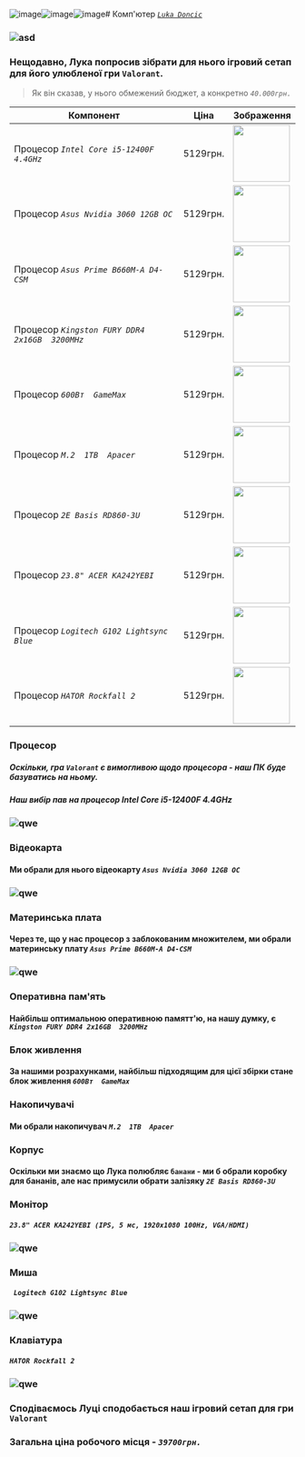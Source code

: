 ![image](https://github.com/user-attachments/assets/7d83e586-c56a-4535-af09-dd06c70b67de)![image](https://github.com/user-attachments/assets/da8b2ed6-f14d-4632-8761-3e5ea104fe9a)![image](https://github.com/user-attachments/assets/105c8a46-cc7b-4ea8-890d-48714a03dff6)#  Комп'ютер [_`Luka Doncic`_](https://www.instagram.com/lukadoncic/)
### ![asd](https://mavsshop.com/cdn/shop/collections/MIA_DAL_010121_James839_large.jpg?v=1734348916)

### Нещодавно, Лука попросив зібрати для нього ігровий сетап для його улюбленої гри `Valorant`.
> Як він сказав, у нього обмежений бюджет, а конкретно _`40.000грн.`_

|Компонент|Ціна|Зображення|
|---------|----|----------|
|Процесор _`Intel Core i5-12400F 4.4GHz`_| 5129грн.|<img width = "100" src = "https://artline.ua/storage/images/products/6953/gallery/89422/600_products_1668068286376556_0.webp"> |
|Процесор _`Asus Nvidia 3060 12GB OC`_| 5129грн.|<img width = "100" src = "https://artline.ua/storage/images/products/8099/gallery/100529/600_gallery_1663338139584304_0.webp"> |
|Процесор _`Asus Prime B660M-A D4-CSM`_| 5129грн.|<img width = "100" src = "https://artline.ua/storage/images/products/15614/gallery/186610/350_gallery_1695297825961486_0.webp"> |
|Процесор _`Kingston FURY DDR4 2x16GB  3200MHz`_| 5129грн.|<img width = "100" src = "https://img.telemart.ua/374725-526249-product_popup/kingston-ddr4-32gb-2x16gb-3200mhz-fury-beast-black-kf432c16bb1k232.jpg"> |
|Процесор _`600Вт  GameMax`_| 5129грн.|<img width = "100" src = "https://content1.rozetka.com.ua/goods/images/big/511003243.jpg"> |
|Процесор _`M.2  1TB  Apacer`_| 5129грн.|<img width = "100" src = "https://content.rozetka.com.ua/goods/images/big/367875204.jpg"> |
|Процесор _`2E Basis RD860-3U`_| 5129грн.|<img width = "100" src = "https://2e.ua/wp-content/uploads/2025/01/645b4e66110de_2e-rd860-3u_1-600x349.jpg"> |
|Процесор _`23.8" ACER KA242YEBI`_| 5129грн.|<img width = "100" src = "https://content2.rozetka.com.ua/goods/images/big/423866365.jpg"> |
|Процесор _`Logitech G102 Lightsync Blue`_| 5129грн.|<img width = "100" src = "https://content.rozetka.com.ua/goods/images/big/246091335.jpg"> |
|Процесор _`HATOR Rockfall 2`_| 5129грн.|<img width = "100" src = "https://hator.gg/wp-content/uploads/products/keyboards/rockfall-2-tkl-mecha/original/rockfall-2-tkl-mecha-black_3.png"> |

###  Процесор
##### Оскільки, гра `Valorant` є вимогливою щодо процесора - наш ПК буде базуватись на ньому.
##### Наш вибір пав на процесор _Intel Core i5-12400F 4.4GHz_
### ![qwe](https://artline.ua/storage/images/products/6953/gallery/89422/600_products_1668068286376556_0.webp)
### Відеокарта
#### Ми обрали для нього відеокарту _`Asus Nvidia 3060 12GB OC`_
### ![qwe](https://artline.ua/storage/images/products/8099/gallery/100529/600_gallery_1663338139584304_0.webp)
### Материнська плата
#### Через те, що у нас процесор з заблокованим множителем, ми обрали материнську плату _`Asus Prime B660M-A D4-CSM`_ 
### ![qwe](https://artline.ua/storage/images/products/15614/gallery/186610/350_gallery_1695297825961486_0.webp)
### Оперативна пам'ять
#### Найбільш оптимальною оперативною памятт'ю, на нашу думку, є _`Kingston FURY DDR4 2x16GB  3200MHz`_
### Блок живлення
#### За нашими розрахунками, найбільш підходящим для цієї збірки стане блок живлення _`600Вт  GameMax`_
### Накопичувачі
#### Ми обрали накопичувач _`M.2  1TB  Apacer`_ 
### Корпус
#### Оскільки ми знаємо що Лука полюбляє `банани` - ми б обрали коробку для бананів, але нас примусили обрати залізяку _`2E Basis RD860-3U`_
### Монітор
#### _`23.8" ACER KA242YEBI (IPS, 5 мс, 1920x1080 100Hz, VGA/HDMI)`_
### ![qwe](https://files.foxtrot.com.ua/PhotoNew/img_0_10_5811_0_1_NIlkq2.jpg)
### Миша
#### _` Logitech G102 Lightsync Blue`_ 
### ![qwe](https://content.rozetka.com.ua/goods/images/big/246091335.jpg)
### Клавіатура
####  _`HATOR Rockfall 2`_ 
### ![qwe](https://hator.gg/wp-content/uploads/products/keyboards/rockfall-2-tkl-mecha/original/rockfall-2-tkl-mecha-black_3.png)

### Сподіваємось Луці сподобається наш ігровий сетап для гри `Valorant`
### Загальна ціна робочого місця - _`39700грн.`_ 
